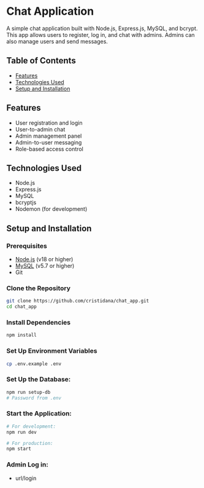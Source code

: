 # Chat Application

A simple chat application built with Node.js, Express.js, MySQL, and bcrypt. This app allows users to register, log in, and chat with admins. Admins can also manage users and send messages.

## Table of Contents

- [Features](#features)
- [Technologies Used](#technologies-used)
- [Setup and Installation](#setup-and-installation)

## Features

- User registration and login
- User-to-admin chat
- Admin management panel
- Admin-to-user messaging
- Role-based access control

## Technologies Used

- Node.js
- Express.js
- MySQL
- bcryptjs
- Nodemon (for development)

## Setup and Installation

### Prerequisites

- [Node.js](https://nodejs.org/) (v18 or higher)
- [MySQL](https://www.mysql.com/) (v5.7 or higher)
- Git

### Clone the Repository

```bash
git clone https://github.com/cristidana/chat_app.git
cd chat_app
```

### Install Dependencies
```bash
npm install
```

### Set Up Environment Variables
```bash
cp .env.example .env
```

### Set Up the Database:
```bash
npm run setup-db
# Password from .env
```

### Start the Application:
```bash
# For development:
npm run dev

# For production:
npm start
```


### Admin Log in:
- url/login
